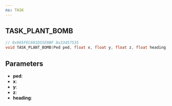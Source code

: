 ```yaml
---
ns: TASK
---
```

## TASK_PLANT_BOMB

```c
// 0x965FEC691D55E9BF 0x33457535
void TASK_PLANT_BOMB(Ped ped, float x, float y, float z, float heading);
```


## Parameters
* **ped**: 
* **x**: 
* **y**: 
* **z**: 
* **heading**: 

